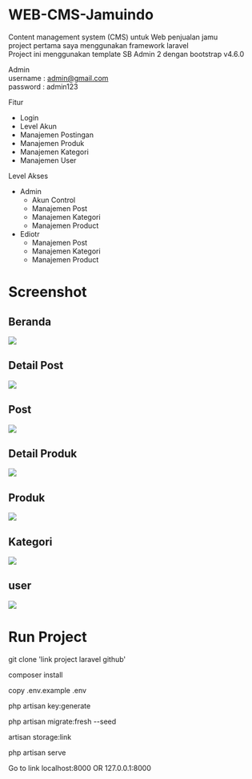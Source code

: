 # WEB-CMS-Jamuindo

Content management system (CMS) untuk Web penjualan jamu <br>
project pertama saya menggunakan framework laravel <br>
Project ini menggunakan template SB Admin 2 dengan bootstrap v4.6.0

Admin <br>
username : admin@gmail.com <br>
password : admin123

Fitur

-   Login
-   Level Akun
-   Manajemen Postingan
-   Manajemen Produk
-   Manajemen Kategori
-   Manajemen User

Level Akses

-   Admin
    -   Akun Control
    -   Manajemen Post
    -   Manajemen Kategori
    -   Manajemen Product
-   Ediotr
    -   Manajemen Post
    -   Manajemen Kategori
    -   Manajemen Product

# Screenshot

## Beranda

<img src=https://github.com/romadebrian/tugas-praktek-mandiri-laravel/blob/main/Screenshot/home.png />

## Detail Post

<img src=https://github.com/romadebrian/tugas-praktek-mandiri-laravel/blob/main/Screenshot/detailpost.png />

## Post

<img src=https://github.com/romadebrian/tugas-praktek-mandiri-laravel/blob/main/Screenshot/news.png />

## Detail Produk

<img src=https://github.com/romadebrian/tugas-praktek-mandiri-laravel/blob/main/Screenshot/detailproduk.png />

## Produk

<img src=https://github.com/romadebrian/tugas-praktek-mandiri-laravel/blob/main/Screenshot/produk.png />

## Kategori

<img src=https://github.com/romadebrian/tugas-praktek-mandiri-laravel/blob/main/Screenshot/kategori.png />

## user

<img src=https://github.com/romadebrian/tugas-praktek-mandiri-laravel/blob/main/Screenshot/user.png />

# Run Project

git clone 'link project laravel github'

composer install

copy .env.example .env

php artisan key:generate

php artisan migrate:fresh --seed

artisan storage:link

php artisan serve

Go to link localhost:8000 OR 127.0.0.1:8000
